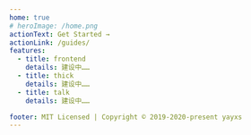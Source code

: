 ```yaml
---
home: true
# heroImage: /home.png
actionText: Get Started →
actionLink: /guides/
features:
  - title: frontend
    details: 建设中……
  - title: thick
    details: 建设中……
  - title: talk
    details: 建设中……

footer: MIT Licensed | Copyright © 2019-2020-present yayxs
---
```

